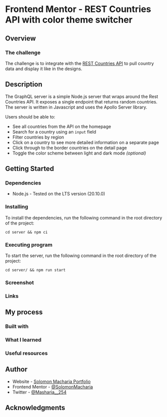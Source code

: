 # Frontend Mentor - REST Countries API with color theme switcher

## Overview

### The challenge

The challenge is to integrate with the [REST Countries API](https://restcountries.com) to pull country data and display it like in the designs.

## Description

The GraphQL server is a simple Node.js server that wraps around the Rest Countries API. It exposes a single endpoint that returns random countries.
The server is written in Javascript and uses the Apollo Server library.

Users should be able to:

- See all countries from the API on the homepage
- Search for a country using an `input` field
- Filter countries by region
- Click on a country to see more detailed information on a separate page
- Click through to the border countries on the detail page
- Toggle the color scheme between light and dark mode *(optional)*

## Getting Started

### Dependencies

* Node.js - Tested on the LTS version (20.10.0)

### Installing

To install the dependencies, run the following command in the root directory of the project:
```
cd server && npm ci
```

### Executing program
To start the server, run the following command in the root directory of the project:
```
cd server/ && npm run start
```

### Screenshot

### Links

## My process

### Built with

### What I learned

### Useful resources

## Author

- Website - [Solomon Macharia Portfolio](https://solomonmachariaportfolio.netlify.app/)
- Frontend Mentor - [@SolomonMacharia](https://www.frontendmentor.io/profile/SolomonMacharia)
- Twitter - [@Masharia__254](https://twitter.com/Masharia__254)

## Acknowledgments